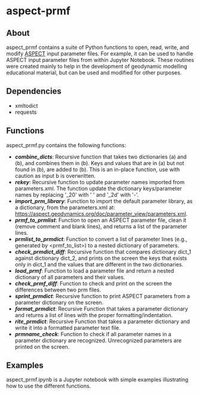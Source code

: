 # aspect-prmf 

## About
aspect_prmf contains a suite of Python functions to open, read, write, and modify [ASPECT](https://aspect.geodynamics.org/) input parameter files. For example, it can be used to handle ASPECT input parameter files from within Jupyter Notebook. These routines were created mainly to help in the development of geodynamic modelling educational material, but can be used and modified for other purposes.

## Dependencies
- xmltodict
- requests

## Functions
aspect_prmf.py contains the following functions:

- ***combine_dicts***: Recursive function that takes two dictionaries (a) and (b), and combines them in (b). Keys and values that are in (a) but not found in (b), are added to (b). This is an in-place function, use with caution as input b is overwritten.
- ***rekey***: Recursive function to update parameter names imported from parameters.xml. The function update the dictionary keys/parameter names by replacing '_20' with ' ' and '_2d' with '-'.
- ***import_prm_library***: Function to import the default parameter library, as a dictionary, from the parameters.xml at: https://aspect.geodynamics.org/doc/parameter_view/parameters.xml.
- ***prmf_to_prmlist***: Function to open an ASPECT parameter file, clean it (remove comment and blank lines), and returns a list of the parameter lines.
- ***prmlist_to_prmdict***: Function to convert a list of parameter lines (e.g., generated by <prmf_to_list>) to a nested dictionary of parameters.
- ***check_prmdict_diff***: Recursive function that compares dictionary dict_1 against dictionary dict_2, and prints on the screen the keys that exists only in dict_1 and the values that are different in the two dictionaries.
- ***load_prmf***: Function to load a parameter file and return a nested dictionary of all parameters and their values.
- ***check_prmf_diff***: Function to check and print on the screen the differences between two prm files.
- ***sprint_prmdict***: Recursive function to print ASPECT parameters from a parameter dictionary on the screen.
- ***format_prmdict***: Recursive Function that takes a parameter dictionary and returns a list of lines with the proper formatting/indentation.
- ***rite_prmdict***: Recursive Function that takes a parameter dictionary and write it into a formatted parameter text file.
- ***prmname_check***:  Function to check if all parameter names in a parameter dictionary are recognized. Unrecognized parameters are printed on the screen.

## Examples
aspect_prmf.ipynb is a Jupyter notebook with simple examples illustrating how to use the different functions.
